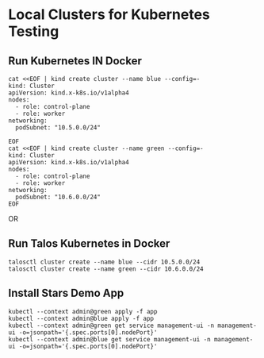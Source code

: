 # Local Clusters for Kubernetes Testing

## Run Kubernetes IN Docker

```
cat <<EOF | kind create cluster --name blue --config=-
kind: Cluster
apiVersion: kind.x-k8s.io/v1alpha4
nodes:
  - role: control-plane
  - role: worker
networking:
  podSubnet: "10.5.0.0/24"

EOF
cat <<EOF | kind create cluster --name green --config=-
kind: Cluster
apiVersion: kind.x-k8s.io/v1alpha4
nodes:
  - role: control-plane
  - role: worker
networking:
  podSubnet: "10.6.0.0/24"
EOF
```

OR 

## Run Talos Kubernetes in Docker

```
talosctl cluster create --name blue --cidr 10.5.0.0/24
talosctl cluster create --name green --cidr 10.6.0.0/24
```

## Install Stars Demo App

```
kubectl --context admin@green apply -f app
kubectl --context admin@blue apply -f app
kubectl --context admin@green get service management-ui -n management-ui -o=jsonpath='{.spec.ports[0].nodePort}'
kubectl --context admin@blue get service management-ui -n management-ui -o=jsonpath='{.spec.ports[0].nodePort}'
```
